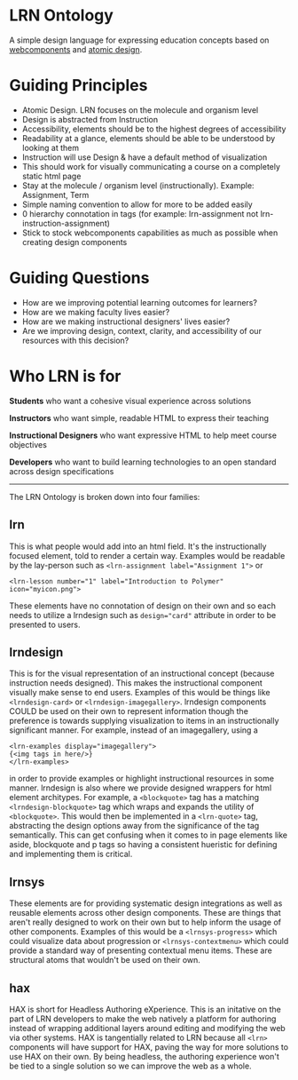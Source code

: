 # LRN Ontology
A simple design language for expressing education concepts based on [webcomponents](http://webcomponents.org) and [atomic design](http://atomicdesign.bradfrost.com/table-of-contents/).

# Guiding Principles
* Atomic Design. LRN focuses on the molecule and organism level
* Design is abstracted from Instruction
* Accessibility, elements should be to the highest degrees of accessibility
* Readability at a glance, elements should be able to be understood by looking at them
* Instruction will use Design & have a default method of visualization
* This should work for visually communicating a course on a completely static html page
* Stay at the molecule / organism level (instructionally). Example: Assignment, Term
* Simple naming convention to allow for more to be added easily
* 0 hierarchy connotation in tags (for example: lrn-assignment not lrn-instruction-assignment)
* Stick to stock webcomponents capabilities as much as possible when creating design components

# Guiding Questions
* How are we improving potential learning outcomes for learners?
* How are we making faculty lives easier?
* How are we making instructional designers' lives easier?
* Are we improving design, context, clarity, and accessibility of our resources with this decision?

# Who LRN is for
**Students** who want a cohesive visual experience across solutions

**Instructors** who want simple, readable HTML to express their teaching

**Instructional Designers** who want expressive HTML to help meet course objectives

**Developers** who want to build learning technologies to an open standard across design specifications

---
The LRN Ontology is broken down into four families:
## lrn
This is what people would add into an html field. It's the instructionally focused element, told to render a certain way. Examples would be readable by the lay-person such as `<lrn-assignment label="Assignment 1">` or 
```
<lrn-lesson number="1" label="Introduction to Polymer" icon="myicon.png">
```
These elements have no connotation of design on their own and so each needs to utilize a lrndesign such as `design="card"` attribute in order to be presented to users.
## lrndesign
This is for the visual representation of an instructional concept (because instruction needs designed). This makes the instructional component visually make sense to end users. Examples of this would be things like `<lrndesign-card>` or `<lrndesign-imagegallery>`. lrndesign components COULD be used on their own to represent information though the preference is towards supplying visualization to items in an instructionally significant manner. For example, instead of an imagegallery, using a 

```
<lrn-examples display="imagegallery">
{<img tags in here/>}
</lrn-examples>
``` 

in order to provide examples or highlight instructional resources in some manner.
lrndesign is also where we provide designed wrappers for html element architypes. For example, a `<blockquote>` tag has a matching `<lrndesign-blockquote>` tag which wraps and expands the utility of `<blockquote>`. This would then be implemented in a `<lrn-quote>` tag, abstracting the design options away from the significance of the tag semantically. This can get confusing when it comes to in page elements like aside, blockquote and p tags so having a consistent hueristic for defining and implementing them is critical. 
## lrnsys
These elements are for providing systematic design integrations as well as reusable elements across other design components. These are things that aren't really designed to work on their own but to help inform the usage of other components. Examples of this would be a `<lrnsys-progress>` which could visualize data about progression or `<lrnsys-contextmenu>` which could provide a standard way of presenting contextual menu items. These are structural atoms that wouldn't be used on their own.
## hax
HAX is short for Headless Authoring eXperience. This is an initative on the part of LRN developers to make the web natively a platform for authoring instead of wrapping additional layers around editing and modifying the web via other systems. HAX is tangentially related to LRN because all `<lrn>` components will have support for HAX, paving the way for more solutions to use HAX on their own. By being headless, the authoring experience won't be tied to a single solution so we can improve the web as a whole.
